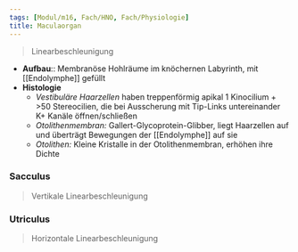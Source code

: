 ```yaml
---
tags: [Modul/m16, Fach/HNO, Fach/Physiologie]
title: Maculaorgan
---
```

> Linearbeschleunigung
- **Aufbau**:: Membranöse Hohlräume im knöchernen Labyrinth, mit [[Endolymphe]] gefüllt
- **Histologie**
	- *Vestibuläre Haarzellen* haben treppenförmig apikal 1 Kinocilium + >50 Stereocilien, die bei Ausscherung mit Tip-Links untereinander K+ Kanäle öffnen/schließen
	- *Otolithenmembran:* Gallert-Glycoprotein-Glibber, liegt Haarzellen auf und überträgt Bewegungen der [[Endolymphe]] auf sie
	- *Otolithen:* Kleine Kristalle in der Otolithenmembran, erhöhen ihre Dichte

### Sacculus
> Vertikale Linearbeschleunigung
### Utriculus
> Horizontale Linearbeschleunigung